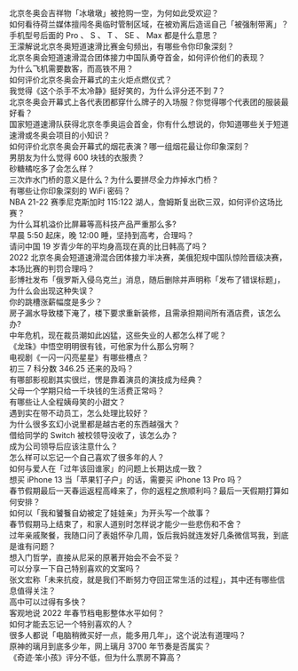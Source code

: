北京冬奥会吉祥物「冰墩墩」被抢购一空，为何如此受欢迎？  
如何看待荷兰媒体擅闯冬奥临时管制区域，在被劝离后造谣自己「被强制带离」？  
手机型号后面的 Pro 、 S 、 T 、 SE 、 Max 都是什么意思？  
王濛解说北京冬奥短道速滑比赛金句频出，有哪些令你印象深刻？  
北京冬奥会短道速滑混合团体接力中国队勇夺首金，如何评价他们的表现？  
为什么飞机需要数客，而高铁不用？  
如何评价北京冬奥会开幕式的主火炬点燃仪式？  
我觉得《这个杀手不太冷静》挺好笑的，为什么评分还不到 7？  
北京冬奥会开幕式上各代表团都穿什么牌子的入场服？你觉得哪个代表团的服装最好看？  
国家短道速滑队获得北京冬季奥运会首金，你有什么想说的，你知道哪些关于短道速滑或冬奥会项目的小知识？  
如何评价北京冬奥会开幕式的烟花表演？哪一组烟花最让你印象深刻？  
男朋友为什么觉得 600 块钱的衣服贵？  
砂糖橘吃多了会怎么样？  
三次炸水门桥的意义是什么？为什么要拼尽全力炸掉水门桥？  
有哪些让你印象深刻的 WiFi 密码？  
NBA 21-22 赛季尼克斯加时 115:122 湖人，詹姆斯复出砍三双，如何评价这场比赛？  
为什么耳机溢价比屏幕等高科技产品严重那么多?  
早晨 5:50 起床，晚 12:00 睡，坚持到高考，合理吗？  
请问中国 19 岁青少年的平均身高现在真的比日韩高了吗？  
2022 北京冬奥会短道速滑混合团体接力半决赛，美俄犯规中国队惊险晋级决赛，本场比赛的判罚合理吗？  
彭博社发布「俄罗斯入侵乌克兰」消息，随后删除并声明称「发布了错误标题」，为什么会出现这种失误？  
你的跳槽涨薪幅度是多少？  
房子漏水导致楼下淹了，楼下要求重新装修，且需承担期间所有酒店费，该怎么办?  
中年危机，现在裁员潮如此凶猛，这些失业的人都怎么样了呢？  
《龙珠》中悟空明明很有钱，可他家为什么那么穷啊？  
电视剧《一闪一闪亮星星》有哪些槽点？  
初三 7 科分数 346.25 还来的及吗？  
有哪部影视剧其实很烂，愣是靠着演员的演技成为经典？  
父母一个学期只给一千块钱的生活费正常吗？  
有哪些让人全程姨母笑的小甜文？  
遇到实在带不动员工，怎么处理比较好？  
为什么很多玄幻小说里都是越古老的东西越强大？  
借给同学的 Switch 被校领导没收了，该怎么办？  
成为公司领导后应该注意什么？  
怎么样可以忘记一个自己喜欢了很多年的人？  
如何与爱人在「过年该回谁家」的问题上长期达成一致？  
想买 iPhone 13 当「苹果钉子户」的话，需要买 iPhone 13 Pro 吗？  
春节假期最后一天春运返程高峰来了，你的返程之旅顺利吗？最后一天假期打算如何安排？  
如何以「我和饕餮自幼被定了娃娃亲」为开头写一个故事？  
春节假期马上结束了，和家人道别时怎样说才能少一些悲伤和不舍？  
过年亲戚聚餐，我随口问了表姐怀孕几周，饭后我妈就连发好几条微信骂我，到底是谁有问题？  
想入门哲学，直接从尼采的原著开始会不会不妥？  
可以分享一下自己特别喜欢的文案吗？  
张文宏称「未来抗疫，就是我们不断努力夺回正常生活的过程」，其中还有哪些信息值得关注？  
高中可以过得有多快？  
客观地说 2022 年春节档电影整体水平如何？  
如何才能去忘记一个特别喜欢的人？  
很多人都说「电脑稍微买好一点，能多用几年」，这个说法有道理吗？  
原神的璃月到底多少年，网上璃月 3700 年节奏是否属实？  
《奇迹·笨小孩》评分不低，但为什么票房不算高？  
